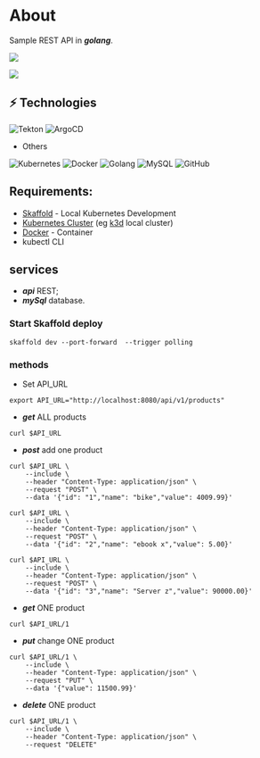 # About
Sample REST API in ***golang***.

![](https://img.shields.io/github/last-commit/rogeriorocha/api-product-go)

![](https://img.shields.io/github/commit-activity/m/rogeriorocha/api-product-go)

## ⚡ Technologies
![Tekton](https://img.shields.io/badge/-Tekton-FD495C?style=flat-square&logo=tekton&logoColor=white)
![ArgoCD](https://img.shields.io/badge/-Argo%20CD-red?style=flat-square&logo=argocd&logoColor=white)

* Others

![Kubernetes](https://img.shields.io/badge/-Kubernetes-blue?style=flat-square&logo=kubernetes&logoColor=white)
![Docker](https://img.shields.io/badge/-Docker-white?style=flat-square&logo=docker&logoColor=blue)
![Golang](https://img.shields.io/badge/-GO-white?style=flat-square&logo=go&logoColor=311C87)
![MySQL](https://img.shields.io/badge/-MySQL-black?style=flat-square&logo=mysql)
![GitHub](https://img.shields.io/badge/-GitHub-181717?style=flat-square&logo=github)

## Requirements:
- [Skaffold](https://skaffold.dev/) - Local Kubernetes Development
- [Kubernetes Cluster](https://kubernetes.io/docs/concepts/overview/what-is-kubernetes/) (eg [k3d](https://k3d.io/) local cluster)
- [Docker](https://www.docker.com/) - Container
- kubectl CLI




## services
* ***api*** REST;
* ***mySql*** database.
 
### Start Skaffold deploy
```shell=
skaffold dev --port-forward  --trigger polling
```

### methods

* Set API_URL
```shell=
export API_URL="http://localhost:8080/api/v1/products"
```

* ***get*** ALL products
```shell=
curl $API_URL
```

* ***post*** add one product
```shell=
curl $API_URL \
    --include \
    --header "Content-Type: application/json" \
    --request "POST" \
    --data '{"id": "1","name": "bike","value": 4009.99}'

curl $API_URL \
    --include \
    --header "Content-Type: application/json" \
    --request "POST" \
    --data '{"id": "2","name": "ebook x","value": 5.00}'

curl $API_URL \
    --include \
    --header "Content-Type: application/json" \
    --request "POST" \
    --data '{"id": "3","name": "Server z","value": 90000.00}'
````
* ***get*** ONE product
```shell=
curl $API_URL/1

````
* ***put*** change ONE product
```shell=
curl $API_URL/1 \
    --include \
    --header "Content-Type: application/json" \
    --request "PUT" \
    --data '{"value": 11500.99}'    
````
* ***delete*** ONE product
```shell=
curl $API_URL/1 \
    --include \
    --header "Content-Type: application/json" \
    --request "DELETE"
    
```
